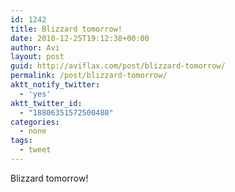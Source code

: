 ```yaml
---
id: 1242
title: Blizzard tomorrow!
date: 2010-12-25T19:12:38+00:00
author: Avi
layout: post
guid: http://aviflax.com/post/blizzard-tomorrow/
permalink: /post/blizzard-tomorrow/
aktt_notify_twitter:
  - 'yes'
aktt_twitter_id:
  - "18806351572500480"
categories:
  - none
tags:
  - tweet
---
```

Blizzard tomorrow!